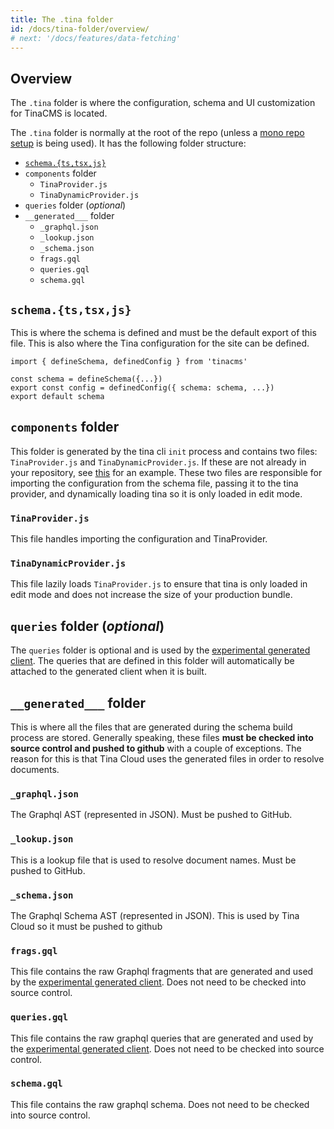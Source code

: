 ```yaml
---
title: The .tina folder
id: /docs/tina-folder/overview/
# next: '/docs/features/data-fetching'
---
```



## Overview

The `.tina` folder is where the configuration, schema and UI customization for TinaCMS is located.


The `.tina` folder is normally at the root of the repo (unless a [mono repo setup](/docs/tina-cloud/faq/#does-tina-cloud-work-with-monorepos) is being used). It has the following folder structure:

- [`schema.{ts,tsx,js}`](/docs/schema/)
- `components` folder
  - `TinaProvider.js`
  - `TinaDynamicProvider.js`
- `queries` folder (*optional*)
- `__generated___` folder
  - `_graphql.json`
  - `_lookup.json`
  - `_schema.json`
  - `frags.gql`
  - `queries.gql`
  - `schema.gql`



## `schema.{ts,tsx,js}`

This is where the schema is defined and must be the default export of this file. This is also where the Tina configuration for the site can be defined.

```
import { defineSchema, definedConfig } from 'tinacms'

const schema = defineSchema({...})
export const config = definedConfig({ schema: schema, ...})
export default schema
```

## `components` folder

This folder is generated by the tina cli `init` process and contains two files: `TinaProvider.js` and `TinaDynamicProvider.js`. If these are not already in your repository, see [this](https://github.com/tinacms/tina-cloud-starter/tree/main/.tina/components) for an example. These two files are responsible for importing the configuration from the schema file, passing it to the tina provider, and dynamically loading tina so it is only loaded in edit mode.

### `TinaProvider.js`

This file handles importing the configuration and TinaProvider.

### `TinaDynamicProvider.js`

This file lazily loads `TinaProvider.js` to ensure that tina is only loaded in edit mode and does not increase the size of your production bundle.

## `queries` folder (*optional*)

The `queries` folder is optional and is used by the [experimental generated client](/docs/graphql/client/). The queries that are defined in this folder will automatically be attached to the generated client when it is built.


## `__generated___` folder

This is where all the files that are generated during the schema build process are stored. Generally speaking, these files **must be checked into source control and pushed to github** with a couple of exceptions. The reason for this is that Tina Cloud uses the generated files in order to resolve documents.

### `_graphql.json`

The Graphql AST (represented in JSON). Must be pushed to GitHub.

### `_lookup.json`

This is a lookup file that is used to resolve document names. Must be pushed to GitHub.

### `_schema.json`

The Graphql Schema AST (represented in JSON). This is used by Tina Cloud so it must be pushed to github

### `frags.gql`

This file contains the raw Graphql fragments that are generated and used by the [experimental generated client](/docs/graphql/client/). Does not need to be checked into source control.

### `queries.gql`

This file contains the raw graphql queries that are generated and used by the [experimental generated client](/docs/graphql/client/). Does not need to be checked into source control. 

### `schema.gql` 

This file contains the raw graphql schema. Does not need to be checked into source control.



